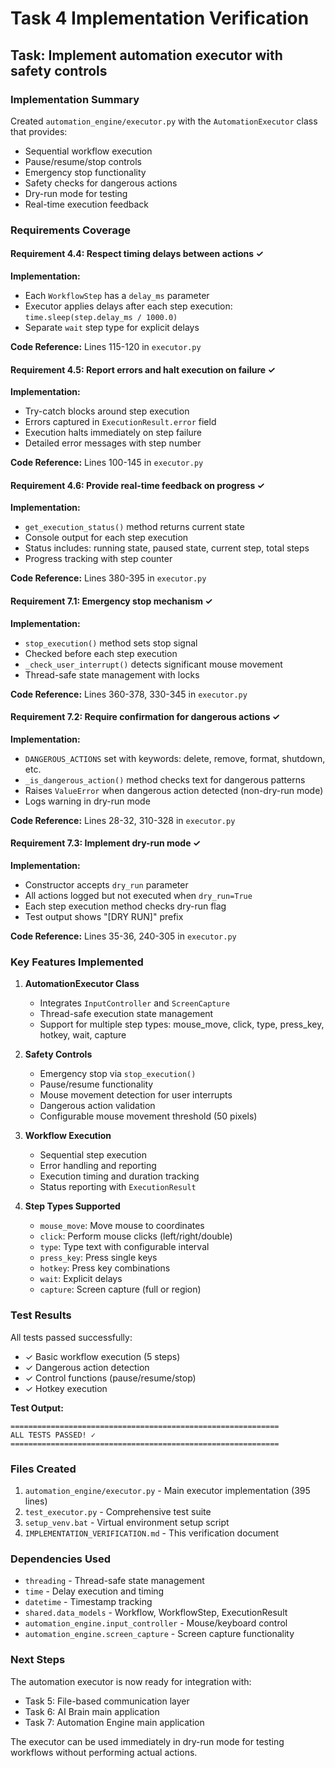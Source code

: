 # Task 4 Implementation Verification

## Task: Implement automation executor with safety controls

### Implementation Summary

Created `automation_engine/executor.py` with the `AutomationExecutor` class that provides:
- Sequential workflow execution
- Pause/resume/stop controls
- Emergency stop functionality
- Safety checks for dangerous actions
- Dry-run mode for testing
- Real-time execution feedback

### Requirements Coverage

#### Requirement 4.4: Respect timing delays between actions ✓
**Implementation:**
- Each `WorkflowStep` has a `delay_ms` parameter
- Executor applies delays after each step execution: `time.sleep(step.delay_ms / 1000.0)`
- Separate `wait` step type for explicit delays

**Code Reference:** Lines 115-120 in `executor.py`

#### Requirement 4.5: Report errors and halt execution on failure ✓
**Implementation:**
- Try-catch blocks around step execution
- Errors captured in `ExecutionResult.error` field
- Execution halts immediately on step failure
- Detailed error messages with step number

**Code Reference:** Lines 100-145 in `executor.py`

#### Requirement 4.6: Provide real-time feedback on progress ✓
**Implementation:**
- `get_execution_status()` method returns current state
- Console output for each step execution
- Status includes: running state, paused state, current step, total steps
- Progress tracking with step counter

**Code Reference:** Lines 380-395 in `executor.py`

#### Requirement 7.1: Emergency stop mechanism ✓
**Implementation:**
- `stop_execution()` method sets stop signal
- Checked before each step execution
- `_check_user_interrupt()` detects significant mouse movement
- Thread-safe state management with locks

**Code Reference:** Lines 360-378, 330-345 in `executor.py`

#### Requirement 7.2: Require confirmation for dangerous actions ✓
**Implementation:**
- `DANGEROUS_ACTIONS` set with keywords: delete, remove, format, shutdown, etc.
- `_is_dangerous_action()` method checks text for dangerous patterns
- Raises `ValueError` when dangerous action detected (non-dry-run mode)
- Logs warning in dry-run mode

**Code Reference:** Lines 28-32, 310-328 in `executor.py`

#### Requirement 7.3: Implement dry-run mode ✓
**Implementation:**
- Constructor accepts `dry_run` parameter
- All actions logged but not executed when `dry_run=True`
- Each step execution method checks dry-run flag
- Test output shows "[DRY RUN]" prefix

**Code Reference:** Lines 35-36, 240-305 in `executor.py`

### Key Features Implemented

1. **AutomationExecutor Class**
   - Integrates `InputController` and `ScreenCapture`
   - Thread-safe execution state management
   - Support for multiple step types: mouse_move, click, type, press_key, hotkey, wait, capture

2. **Safety Controls**
   - Emergency stop via `stop_execution()`
   - Pause/resume functionality
   - Mouse movement detection for user interrupts
   - Dangerous action validation
   - Configurable mouse movement threshold (50 pixels)

3. **Workflow Execution**
   - Sequential step execution
   - Error handling and reporting
   - Execution timing and duration tracking
   - Status reporting with `ExecutionResult`

4. **Step Types Supported**
   - `mouse_move`: Move mouse to coordinates
   - `click`: Perform mouse clicks (left/right/double)
   - `type`: Type text with configurable interval
   - `press_key`: Press single keys
   - `hotkey`: Press key combinations
   - `wait`: Explicit delays
   - `capture`: Screen capture (full or region)

### Test Results

All tests passed successfully:
- ✓ Basic workflow execution (5 steps)
- ✓ Dangerous action detection
- ✓ Control functions (pause/resume/stop)
- ✓ Hotkey execution

**Test Output:**
```
============================================================
ALL TESTS PASSED! ✓
============================================================
```

### Files Created

1. `automation_engine/executor.py` - Main executor implementation (395 lines)
2. `test_executor.py` - Comprehensive test suite
3. `setup_venv.bat` - Virtual environment setup script
4. `IMPLEMENTATION_VERIFICATION.md` - This verification document

### Dependencies Used

- `threading` - Thread-safe state management
- `time` - Delay execution and timing
- `datetime` - Timestamp tracking
- `shared.data_models` - Workflow, WorkflowStep, ExecutionResult
- `automation_engine.input_controller` - Mouse/keyboard control
- `automation_engine.screen_capture` - Screen capture functionality

### Next Steps

The automation executor is now ready for integration with:
- Task 5: File-based communication layer
- Task 6: AI Brain main application
- Task 7: Automation Engine main application

The executor can be used immediately in dry-run mode for testing workflows without performing actual actions.
